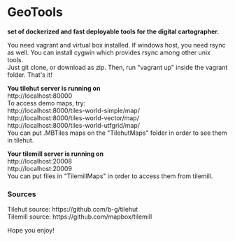 # GeoTools
 <b>set of dockerized and fast deployable tools for the digital cartographer.</b>
 
 You need vagrant and virtual box installed. If windows host, you need rsync as well. You can install cygwin which provides rsync among other unix tools.<br>
 Just git clone, or download as zip. Then, run "vagrant up" inside the vagrant folder.
 That's it! 
 
<b> You tilehut server is running on </b><br>
 http://localhost:80000<br>
 To access demo maps, try:<br>
 http://localhost:8000/tiles-world-simple/map/<br>
 http://localhost:8000/tiles-world-vector/map/<br>
 http://localhost:8000/tiles-world-utfgrid/map/<br>
  You can put .MBTiles maps on the "TilehutMaps" folder in order to see them in tilehut.
 
<b> Your tilemill server is running on </b><br>
 http://localhost:20008<br>
 http://localhost:20009<br>
 You can put files in "TilemillMaps" in order to access them from tilemill.
 
 <h3>Sources </h3>
 Tilehut source: https://github.com/b-g/tilehut<br>
 Tilemill source: https://github.com/mapbox/tilemill
 
 Hope you enjoy!
